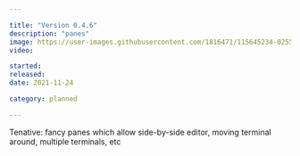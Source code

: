 ```yaml
---

title: "Version 0.4.6"
description: "panes"
image: https://user-images.githubusercontent.com/1816471/115645234-02556880-a2ee-11eb-9e7d-e5c434632cf2.png
video:

started:
released:
date: 2021-11-24

category: planned

---
```


Tenative: fancy panes which allow side-by-side editor, moving terminal around, multiple terminals, etc
